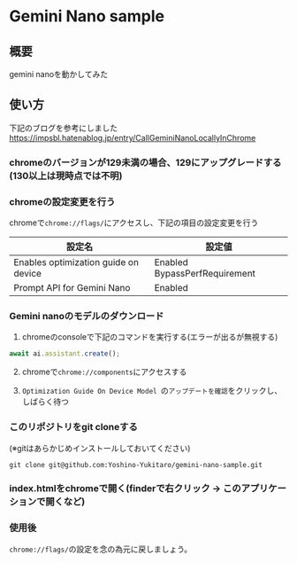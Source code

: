 # Gemini Nano sample

## 概要

gemini nanoを動かしてみた

## 使い方

下記のブログを参考にしました
<https://impsbl.hatenablog.jp/entry/CallGeminiNanoLocallyInChrome>

### chromeのバージョンが129未満の場合、129にアップグレードする(130以上は現時点では不明)

### chromeの設定変更を行う

chromeで`chrome://flags/`にアクセスし、下記の項目の設定変更を行う

| 設定名 | 設定値 |
| ---- | ---- |
| Enables optimization guide on device | Enabled BypassPerfRequirement |
| Prompt API for Gemini Nano | Enabled |

### Gemini nanoのモデルのダウンロード

1. chromeのconsoleで下記のコマンドを実行する(エラーが出るが無視する)

```javascript
await ai.assistant.create();
```

2. chromeで`chrome://components`にアクセスする

3. `Optimization Guide On Device Model `の`アップデートを確認`をクリックし、しばらく待つ

### このリポジトリをgit cloneする

(※gitはあらかじめインストールしておいてください)

```shell
git clone git@github.com:Yoshino-Yukitaro/gemini-nano-sample.git
```

### index.htmlをchromeで開く(finderで右クリック -> このアプリケーションで開くなど)

### 使用後

`chrome://flags/`の設定を念の為元に戻しましょう。
